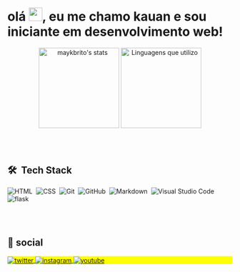<h1 align="left">olá <img src="https://raw.githubusercontent.com/kaueMarques/kaueMarques/master/hi.gif" height="30px">, eu me chamo kauan e sou iniciante em desenvolvimento web!</h1>

<div align="center">
<img width="180em" src="https://github-readme-stats.vercel.app/api?username=kauanv07&show_icons=true&theme=vision-friendly-dark" alt="maykbrito's stats"/>
<img width="180em" src="https://github-readme-stats.vercel.app/api/top-langs/?username=kauanv07&layout=compact&theme=vision-friendly-dark" alt="Linguagens que utilizo"/>
</div>

<br><br>

## 🛠 &nbsp;Tech Stack

![HTML](https://img.shields.io/badge/-HTML-05122A?style=flat&logo=HTML5)&nbsp;
![CSS](https://img.shields.io/badge/-CSS-05122A?style=flat&logo=CSS3&logoColor=1572B6)&nbsp;
![Git](https://img.shields.io/badge/-Git-05122A?style=flat&logo=git)&nbsp;
![GitHub](https://img.shields.io/badge/-GitHub-05122A?style=flat&logo=github)&nbsp;
![Markdown](https://img.shields.io/badge/-Markdown-05122A?style=flat&logo=markdown)&nbsp;
![Visual Studio Code](https://img.shields.io/badge/-Visual%20Studio%20Code-05122A?style=flat&logo=visual-studio-code&logoColor=007ACC)&nbsp;
![flask](https://img.shields.io/badge/-flask-05122A?style=flat&logo=flask)&nbsp;

<br><br>

## 🤠 social

<p align="left" style="background:yellow">
<a href="https://twitter.com/KauanV07" target="_blank">
  <img align="center" src="https://img.shields.io/badge/-kauanv07-05122A?style=flat&logo=twitter" alt="twitter"/>  
</a>
<a href="https://www.instagram.com/kauanvale/" target="_blank">
 <img align="center" src="https://img.shields.io/badge/-kauanv07-05122A?style=flat&logo=instagram" alt="instagram"/>
</a>
<a href="https://youtube.com/maykbrito" target="_blank">
 <img align="center" src="https://img.shields.io/badge/-kauanv07-05122A?style=flat&logo=replit" alt="youtube"/>
</a>
</p>